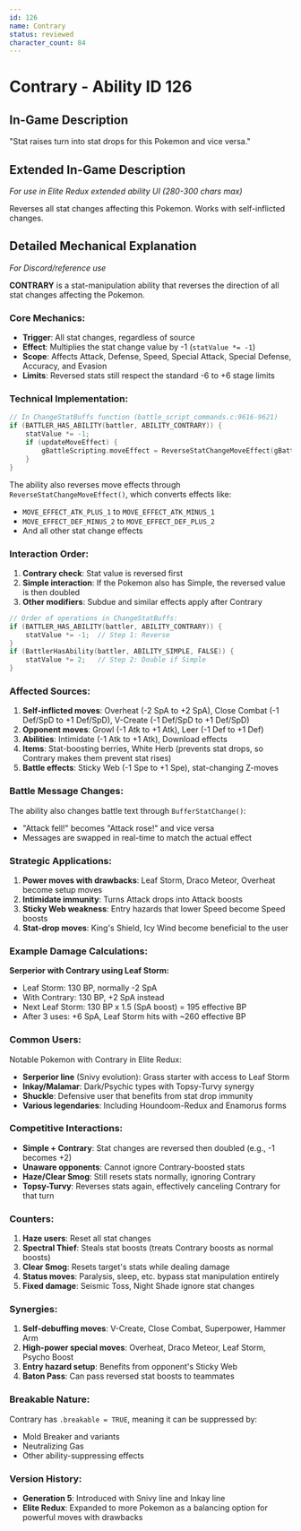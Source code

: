 ```yaml
---
id: 126
name: Contrary
status: reviewed
character_count: 84
---
```


# Contrary - Ability ID 126

## In-Game Description
"Stat raises turn into stat drops for this Pokemon and vice versa."

## Extended In-Game Description
*For use in Elite Redux extended ability UI (280-300 chars max)*

Reverses all stat changes affecting this Pokemon. Works with self-inflicted changes.

## Detailed Mechanical Explanation
*For Discord/reference use*

**CONTRARY** is a stat-manipulation ability that reverses the direction of all stat changes affecting the Pokemon.

### Core Mechanics:
- **Trigger**: All stat changes, regardless of source
- **Effect**: Multiplies the stat change value by -1 (`statValue *= -1`)
- **Scope**: Affects Attack, Defense, Speed, Special Attack, Special Defense, Accuracy, and Evasion
- **Limits**: Reversed stats still respect the standard -6 to +6 stage limits

### Technical Implementation:
```c
// In ChangeStatBuffs function (battle_script_commands.c:9616-9621)
if (BATTLER_HAS_ABILITY(battler, ABILITY_CONTRARY)) {
    statValue *= -1;
    if (updateMoveEffect) {
        gBattleScripting.moveEffect = ReverseStatChangeMoveEffect(gBattleScripting.moveEffect);
    }
}
```

The ability also reverses move effects through `ReverseStatChangeMoveEffect()`, which converts effects like:
- `MOVE_EFFECT_ATK_PLUS_1` to `MOVE_EFFECT_ATK_MINUS_1`
- `MOVE_EFFECT_DEF_MINUS_2` to `MOVE_EFFECT_DEF_PLUS_2`
- And all other stat change effects

### Interaction Order:
1. **Contrary check**: Stat value is reversed first
2. **Simple interaction**: If the Pokemon also has Simple, the reversed value is then doubled
3. **Other modifiers**: Subdue and similar effects apply after Contrary

```c
// Order of operations in ChangeStatBuffs:
if (BATTLER_HAS_ABILITY(battler, ABILITY_CONTRARY)) {
    statValue *= -1;  // Step 1: Reverse
}
if (BattlerHasAbility(battler, ABILITY_SIMPLE, FALSE)) {
    statValue *= 2;   // Step 2: Double if Simple
}
```

### Affected Sources:
1. **Self-inflicted moves**: Overheat (-2 SpA to +2 SpA), Close Combat (-1 Def/SpD to +1 Def/SpD), V-Create (-1 Def/SpD to +1 Def/SpD)
2. **Opponent moves**: Growl (-1 Atk to +1 Atk), Leer (-1 Def to +1 Def)
3. **Abilities**: Intimidate (-1 Atk to +1 Atk), Download effects
4. **Items**: Stat-boosting berries, White Herb (prevents stat drops, so Contrary makes them prevent stat rises)
5. **Battle effects**: Sticky Web (-1 Spe to +1 Spe), stat-changing Z-moves

### Battle Message Changes:
The ability also changes battle text through `BufferStatChange()`:
- "Attack fell!" becomes "Attack rose!" and vice versa
- Messages are swapped in real-time to match the actual effect

### Strategic Applications:
1. **Power moves with drawbacks**: Leaf Storm, Draco Meteor, Overheat become setup moves
2. **Intimidate immunity**: Turns Attack drops into Attack boosts
3. **Sticky Web weakness**: Entry hazards that lower Speed become Speed boosts
4. **Stat-drop moves**: King's Shield, Icy Wind become beneficial to the user

### Example Damage Calculations:
**Serperior with Contrary using Leaf Storm:**
- Leaf Storm: 130 BP, normally -2 SpA
- With Contrary: 130 BP, +2 SpA instead
- Next Leaf Storm: 130 BP x 1.5 (SpA boost) = 195 effective BP
- After 3 uses: +6 SpA, Leaf Storm hits with ~260 effective BP

### Common Users:
Notable Pokemon with Contrary in Elite Redux:
- **Serperior line** (Snivy evolution): Grass starter with access to Leaf Storm
- **Inkay/Malamar**: Dark/Psychic types with Topsy-Turvy synergy
- **Shuckle**: Defensive user that benefits from stat drop immunity
- **Various legendaries**: Including Houndoom-Redux and Enamorus forms

### Competitive Interactions:
- **Simple + Contrary**: Stat changes are reversed then doubled (e.g., -1 becomes +2)
- **Unaware opponents**: Cannot ignore Contrary-boosted stats
- **Haze/Clear Smog**: Still resets stats normally, ignoring Contrary
- **Topsy-Turvy**: Reverses stats again, effectively canceling Contrary for that turn

### Counters:
1. **Haze users**: Reset all stat changes
2. **Spectral Thief**: Steals stat boosts (treats Contrary boosts as normal boosts)
3. **Clear Smog**: Resets target's stats while dealing damage
4. **Status moves**: Paralysis, sleep, etc. bypass stat manipulation entirely
5. **Fixed damage**: Seismic Toss, Night Shade ignore stat changes

### Synergies:
1. **Self-debuffing moves**: V-Create, Close Combat, Superpower, Hammer Arm
2. **High-power special moves**: Overheat, Draco Meteor, Leaf Storm, Psycho Boost
3. **Entry hazard setup**: Benefits from opponent's Sticky Web
4. **Baton Pass**: Can pass reversed stat boosts to teammates

### Breakable Nature:
Contrary has `.breakable = TRUE`, meaning it can be suppressed by:
- Mold Breaker and variants
- Neutralizing Gas
- Other ability-suppressing effects

### Version History:
- **Generation 5**: Introduced with Snivy line and Inkay line
- **Elite Redux**: Expanded to more Pokemon as a balancing option for powerful moves with drawbacks